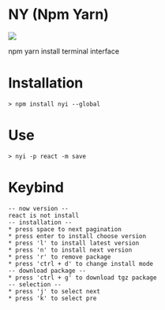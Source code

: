 # NY (Npm Yarn)

![](http://i.imgur.com/IK8Wggp.gif)

npm yarn install terminal interface

# Installation

```command
> npm install nyi --global
```

# Use
```command
> nyi -p react -m save
```

# Keybind
```command
-- now version --
react is not install
-- installation --
* press space to next pagination
* press enter to install choose version
* press 'l' to install latest version
* press 'n' to install next version
* press 'r' to remove package
* press 'ctrl + d' to change install mode
-- download package --
* press 'ctrl + g' to download tgz package
-- selection --
* press 'j' to select next
* press 'k' to select pre
```
